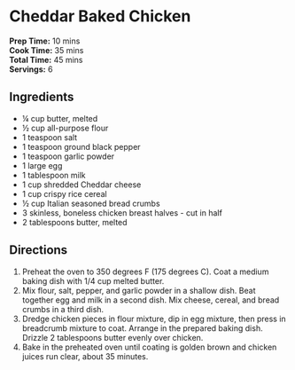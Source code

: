 # Cheddar Baked Chicken

**Prep Time:** 10 mins  
**Cook Time:** 35 mins  
**Total Time:** 45 mins  
**Servings:** 6

## Ingredients

- ¼ cup butter, melted
- ½ cup all-purpose flour
- 1 teaspoon salt
- 1 teaspoon ground black pepper
- 1 teaspoon garlic powder
- 1 large egg
- 1 tablespoon milk
- 1 cup shredded Cheddar cheese
- 1 cup crispy rice cereal
- ½ cup Italian seasoned bread crumbs
- 3 skinless, boneless chicken breast halves - cut in half
- 2 tablespoons butter, melted

## Directions

1. Preheat the oven to 350 degrees F (175 degrees C). Coat a medium baking dish with 1/4 cup melted butter.
2. Mix flour, salt, pepper, and garlic powder in a shallow dish. Beat together egg and milk in a second dish. Mix cheese, cereal, and bread crumbs in a third dish.
3. Dredge chicken pieces in flour mixture, dip in egg mixture, then press in breadcrumb mixture to coat. Arrange in the prepared baking dish. Drizzle 2 tablespoons butter evenly over chicken.
4. Bake in the preheated oven until coating is golden brown and chicken juices run clear, about 35 minutes.